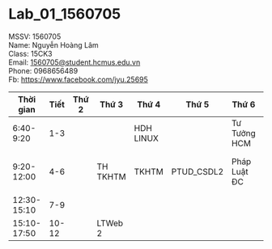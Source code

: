 # Lab_01_1560705
MSSV: 1560705 <br>
Name: Nguyễn Hoàng Lâm <br>
Class: 15CK3 <br>
Email: 1560705@student.hcmus.edu.vn <br>
Phone: 0968656489 <br>
Fb: https://www.facebook.com/jyu.25695 <br>

| Thời gian   | Tiết        | Thứ 2  	|Thứ 3		|Thứ 4		|Thứ 5		|Thứ 6		|Thứ 7		|
| ----------  |-------------| ---------	|------		|------		|------		|-------------	|------		|
| 6:40-9:20   |     1-3     |  		|		|HDH LINUX	|		|Tư Tưởng HCM	|		|
| 9:20-12:00  |     4-6     |    	|TH TKHTM	|TKHTM		|PTUD_CSDL2	|Pháp Luật ĐC	|TH PTUD CSDL 2	|
| 12:30-15:10 |     7-9     |     	|		|		|		|		|		|
| 15:10-17:50 |     10-12   |		|LTWeb 2	|		|		|		|TH LINUX	|																																
